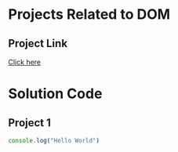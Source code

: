 # Projects Related to DOM

## Project Link
[Click here](https://stackblitz.com/edit/dom-project-chaiaurcode?file=index.html )

# Solution Code 

## Project 1

```javascript
console.log("Hello World")
```